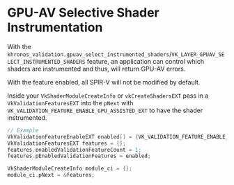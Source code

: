 # GPU-AV Selective Shader Instrumentation

With the `khronos_validation.gpuav_select_instrumented_shaders`/`VK_LAYER_GPUAV_SELECT_INSTRUMENTED_SHADERS` feature, an application can control which shaders are instrumented and thus, will return GPU-AV errors.

With the feature enabled, all SPIR-V will not be modified by default.

Inside your `VkShaderModuleCreateInfo` or `vkCreateShadersEXT` pass in a `VkValidationFeaturesEXT` into the `pNext` with `VK_VALIDATION_FEATURE_ENABLE_GPU_ASSISTED_EXT` to have the shader instrumented.

```c++
// Example
VkValidationFeatureEnableEXT enabled[] = {VK_VALIDATION_FEATURE_ENABLE_GPU_ASSISTED_EXT};
VkValidationFeaturesEXT features = {};
features.enabledValidationFeatureCount = 1;
features.pEnabledValidationFeatures = enabled;

VkShaderModuleCreateInfo module_ci = {};
module_ci.pNext = &features;
```
